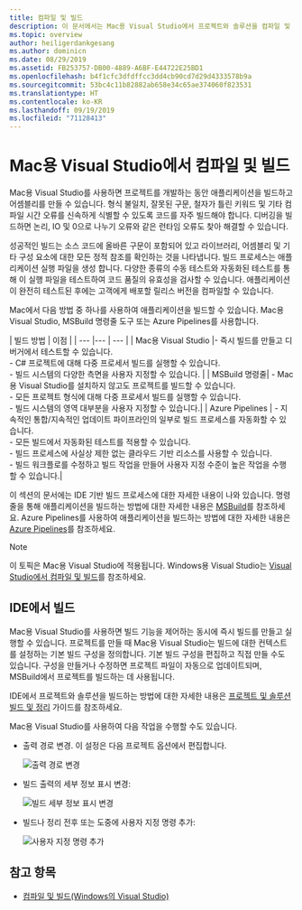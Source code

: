 ```yaml
---
title: 컴파일 및 빌드
description: 이 문서에서는 Mac용 Visual Studio에서 프로젝트와 솔루션을 컴파일 및 빌드하는 방법을 설명합니다.
ms.topic: overview
author: heiligerdankgesang
ms.author: dominicn
ms.date: 08/29/2019
ms.assetid: FB253757-DB00-4889-A6BF-E44722E25BD1
ms.openlocfilehash: b4f1cfc3dfdffcc3dd4cb90cd7d29d4333578b9a
ms.sourcegitcommit: 53bc4c11b82882ab658e34c65ae374060f823531
ms.translationtype: HT
ms.contentlocale: ko-KR
ms.lasthandoff: 09/19/2019
ms.locfileid: "71128413"
---
```

# <a name="compiling-and-building-in-visual-studio-for-mac"></a>Mac용 Visual Studio에서 컴파일 및 빌드

Mac용 Visual Studio를 사용하면 프로젝트를 개발하는 동안 애플리케이션을 빌드하고 어셈블리를 만들 수 있습니다. 형식 불일치, 잘못된 구문, 철자가 틀린 키워드 및 기타 컴파일 시간 오류를 신속하게 식별할 수 있도록 코드를 자주 빌드해야 합니다. 디버깅을 빌드하면 논리, IO 및 0으로 나누기 오류와 같은 런타임 오류도 찾아 해결할 수 있습니다.

성공적인 빌드는 소스 코드에 올바른 구문이 포함되어 있고 라이브러리, 어셈블리 및 기타 구성 요소에 대한 모든 정적 참조를 확인하는 것을 나타냅니다. 빌드 프로세스는 애플리케이션 실행 파일을 생성 합니다. 다양한 종류의 수동 테스트와 자동화된 테스트를 통해 이 실행 파일을 테스트하여 코드 품질의 유효성을 검사할 수 있습니다. 애플리케이션이 완전히 테스트된 후에는 고객에게 배포할 릴리스 버전을 컴파일할 수 있습니다.

Mac에서 다음 방법 중 하나를 사용하여 애플리케이션을 빌드할 수 있습니다. Mac용 Visual Studio, MSBuild 명령줄 도구 또는 Azure Pipelines를 사용합니다.

| 빌드 방법 | 이점 |
| --- |--- | --- |
| Mac용 Visual Studio |- 즉시 빌드를 만들고 디버거에서 테스트할 수 있습니다.<br />- C# 프로젝트에 대해 다중 프로세서 빌드를 실행할 수 있습니다.<br />-   빌드 시스템의 다양한 측면을 사용자 지정할 수 있습니다. |
| MSBuild 명령줄| - Mac용 Visual Studio를 설치하지 않고도 프로젝트를 빌드할 수 있습니다.<br />- 모든 프로젝트 형식에 대해 다중 프로세서 빌드를 실행할 수 있습니다.<br />-   빌드 시스템의 영역 대부분을 사용자 지정할 수 있습니다.|
| Azure Pipelines | - 지속적인 통합/지속적인 업데이트 파이프라인의 일부로 빌드 프로세스를 자동화할 수 있습니다.<br />- 모든 빌드에서 자동화된 테스트를 적용할 수 있습니다.<br />- 빌드 프로세스에 사실상 제한 없는 클라우드 기반 리소스를 사용할 수 있습니다.<br />- 빌드 워크플로를 수정하고 빌드 작업을 만들어 사용자 지정 수준이 높은 작업을 수행할 수 있습니다.|

이 섹션의 문서에는 IDE 기반 빌드 프로세스에 대한 자세한 내용이 나와 있습니다. 명령줄을 통해 애플리케이션을 빌드하는 방법에 대한 자세한 내용은 [MSBuild](/visualstudio/msbuild/msbuild)를 참조하세요. Azure Pipelines를 사용하여 애플리케이션을 빌드하는 방법에 대한 자세한 내용은 [Azure Pipelines](/azure/devops/pipelines)를 참조하세요.


> [!NOTE]
> 이 토픽은 Mac용 Visual Studio에 적용됩니다. Windows용 Visual Studio는 [Visual Studio에서 컴파일 및 빌드](/visualstudio/ide/compiling-and-building-in-visual-studio)를 참조하세요.


## <a name="building-from-the-ide"></a>IDE에서 빌드

Mac용 Visual Studio를 사용하면 빌드 기능을 제어하는 동시에 즉시 빌드를 만들고 실행할 수 있습니다. 프로젝트를 만들 때 Mac용 Visual Studio는 빌드에 대한 컨텍스트를 설정하는 기본 빌드 구성을 정의합니다. 기본 빌드 구성을 편집하고 직접 만들 수도 있습니다. 구성을 만들거나 수정하면 프로젝트 파일이 자동으로 업데이트되며, MSBuild에서 프로젝트를 빌드하는 데 사용됩니다.

IDE에서 프로젝트와 솔루션을 빌드하는 방법에 대한 자세한 내용은 [프로젝트 및 솔루션 빌드 및 정리](building-and-cleaning-projects-and-solutions.md) 가이드를 참조하세요.

Mac용 Visual Studio를 사용하여 다음 작업을 수행할 수도 있습니다.

* 출력 경로 변경. 이 설정은 다음 프로젝트 옵션에서 편집합니다.

    ![출력 경로 변경](media/compiling-and-building-image4.png)

* 빌드 출력의 세부 정보 표시 변경:

    ![빌드 세부 정보 표시 변경](media/compiling-and-building-image5.png)

* 빌드나 정리 전후 또는 도중에 사용자 지정 명령 추가:

    ![사용자 지정 명령 추가](media/compiling-and-building-image6.png)


## <a name="see-also"></a>참고 항목

- [컴파일 및 빌드(Windows의 Visual Studio)](/visualstudio/ide/compiling-and-building-in-visual-studio)
